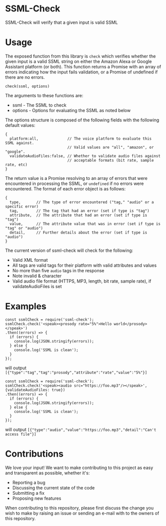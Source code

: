 # SSML-Check

SSML-Check will verify that a given input is valid SSML

# Usage

The exposed function from this library is `check` which verifies whether the given input is a valid SSML string on either the Amazon Alexa or Google Assistant platform (or both). This function returns a Promise with an array of errors indicating how the input fails validation, or a Promise of undefined if there are no errors.

```
check(ssml, options)
```

The arguments to these functions are:

 * ssml - The SSML to check
 * options - Options for evaluating the SSML as noted below
 
The options structure is composed of the following fields with the following default values:

```
{
  platform:all,             // The voice platform to evaluate this SSML against.
                            // Valid values are "all", "amazon", or "google".
  validateAudioFiles:false, // Whether to validate audio files against
                            // acceptable formats (bit rate, sample rate, etc)
}
```

The return value is a Promise resolving to an array of errors that were encountered in processing the SSML, or `undefined` if no errors were encountered.  The format of each error object is as follows:

```
{
  type,       // The type of error encountered ("tag," "audio" or a specific error)
  tag,        // The tag that had an error (set if type is "tag")
  attribute,  // The attribute that had an error (set if type is "tag")
  value,      // The attribute value that was in error (set if type is "tag" or "audio")
  detail,     // Further details about the error (set if type is "audio")
}
```
The current version of ssml-check will check for the following:

 * Valid XML format
 * All tags are valid tags for their platform with valid attributes and values
 * No more than five `audio` tags in the response
 * Note invalid & character
 * Valid audio file format (HTTPS, MP3, length, bit rate, sample rate), if validateAudioFiles is set
 
# Examples

```
const ssmlCheck = require('ssml-check');
ssmlCheck.check('<speak><prosody rate="5%">Hello world</prosody></speak>')
.then((errors) => {
  if (errors) {
    console.log(JSON.stringify(errors));
  } else {
    console.log('SSML is clean');
  }
});
```
will output `[{"type":"tag","tag":"prosody","attribute":"rate","value":"5%"}]`

```
const ssmlCheck = require('ssml-check');
ssmlCheck.check('<speak><audio src="https://foo.mp3"/></speak>', {validateAudioFiles: true})
.then((errors) => {
  if (errors) {
    console.log(JSON.stringify(errors));
  } else {
    console.log('SSML is clean');
  }
});
```
will output `[{"type":"audio","value":"https://foo.mp3","detail":"Can't access file"}]`

# Contributions

We love your input! We want to make contributing to this project as easy and transparent as possible, whether it's:

- Reporting a bug
- Discussing the current state of the code
- Submitting a fix
- Proposing new features

When contributing to this repository, please first discuss the change you wish to make by raising an issue or sending an e-mail with to the owners of this repository.
